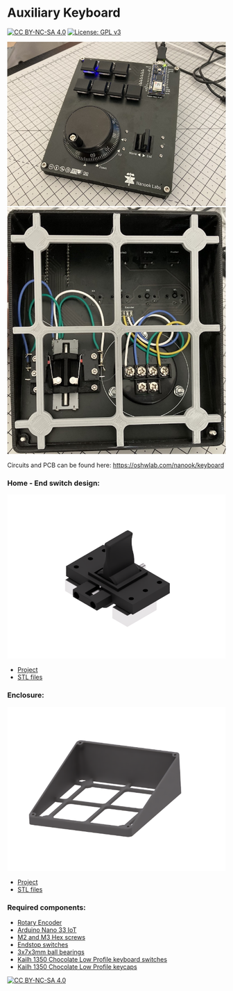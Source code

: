# Auxiliary Keyboard

[![CC BY-NC-SA 4.0][cc-by-nc-sa-shield]][cc-by-nc-sa] [![License: GPL v3](https://img.shields.io/badge/License-GPLv3-blue.svg)](https://www.gnu.org/licenses/gpl-3.0)

![prototype](https://github.com/nano-labs/keyboard/blob/main/img/keyboard.jpg)
![back](https://github.com/nano-labs/keyboard/blob/main/img/back.jpg)

Circuits and PCB can be found here: https://oshwlab.com/nanook/keyboard

### Home - End switch design:

![switch](https://github.com/nano-labs/keyboard/blob/main/img/switch.png)

- [Project](https://a360.co/3CF24F1)
- [STL files](https://github.com/nano-labs/keyboard/blob/main/3Dfiles/switch/)

### Enclosure:

![enclosure](https://github.com/nano-labs/keyboard/blob/main/img/enclosure.png)

- [Project](https://a360.co/3s62PlM)
- [STL files](https://github.com/nano-labs/keyboard/blob/main/3Dfiles/enclosure/)


### Required components:

- [Rotary Encoder](https://www.amazon.co.uk/gp/product/B08C2RMFBX/ref=as_li_tl?ie=UTF8&camp=1634&creative=6738&creativeASIN=B08C2RMFBX&linkCode=as2&tag=nanooklabs-21&linkId=24a5fdf900b0120c3f79e740f52cdc03)
- [Arduino Nano 33 IoT](https://www.amazon.co.uk/gp/product/B07WPFQZQ1/ref=as_li_tl?ie=UTF8&camp=1634&creative=6738&creativeASIN=B07WPFQZQ1&linkCode=as2&tag=nanooklabs-21&linkId=57d41674dbaac69bdcfbbf977be66f7c)
- [M2 and M3 Hex screws](https://www.amazon.co.uk/gp/product/B0819QXRBR/ref=as_li_tl?ie=UTF8&tag=nanooklabs-21&camp=1634&creative=6738&linkCode=as2&creativeASIN=B0819QXRBR&linkId=727d1eb870ac3e5d06571ba55097b07c)
- [Endstop switches](https://www.amazon.co.uk/gp/product/B07YDFH7H3/ref=as_li_tl?ie=UTF8&tag=nanooklabs-21&camp=1634&creative=6738&linkCode=as2&creativeASIN=B07YDFH7H3&linkId=f036d133fd514639cc443df21b678836)
- [3x7x3mm ball bearings](https://www.amazon.co.uk/gp/product/B07FXXKZHG/ref=as_li_tl?ie=UTF8&tag=nanooklabs-21&camp=1634&creative=6738&linkCode=as2&creativeASIN=B07FXXKZHG&linkId=96f808295fbde721297377cebf3ca12b)
- [Kailh 1350 Chocolate Low Profile keyboard switches](https://www.aliexpress.com/item/33063210281.html?spm=a2g0s.9042311.0.0.5e174c4d2snVfP)
- [Kailh 1350 Chocolate Low Profile keycaps](https://www.aliexpress.com/item/32949747794.html?spm=a2g0s.9042311.0.0.5e174c4d2snVfP)


[![CC BY-NC-SA 4.0][cc-by-nc-sa-image]][cc-by-nc-sa]

[cc-by-nc-sa]: http://creativecommons.org/licenses/by-nc-sa/4.0/
[cc-by-nc-sa-image]: https://licensebuttons.net/l/by-nc-sa/4.0/88x31.png
[cc-by-nc-sa-shield]: https://img.shields.io/badge/License-CC%20BY--NC--SA%204.0-lightgrey.svg 


